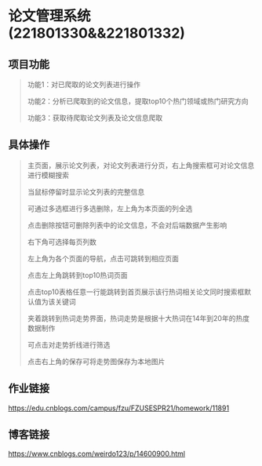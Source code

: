 论文管理系统(221801330&&221801332)
==============
项目功能
--------
> 功能1：对已爬取的论文列表进行操作
>
> 功能2：分析已爬取到的论文信息，提取top10个热门领域或热门研究方向
>
> 功能3：获取待爬取论文列表及论文信息爬取
>

具体操作
---------
>主页面，展示论文列表，对论文列表进行分页，右上角搜索框可对论文信息进行模糊搜索
>
>当鼠标停留时显示论文列表的完整信息
>
>可通过多选框进行多选删除，左上角为本页面的列全选
>
>点击删除按钮可删除列表中的论文信息，不会对后端数据产生影响
>  
>右下角可选择每页列数
>
>左上角为各个页面的导航，点击可跳转到相应页面
>
>点击左上角跳转到top10热词页面
>
>点击top10表格任意一行能跳转到首页展示该行热词相关论文同时搜索框默认值为该关键词
>
>夹着跳转到热词走势界面，热词走势是根据十大热词在14年到20年的热度数据制作
>
>可点击对走势折线进行筛选
>
>点击右上角的保存可将走势图保存为本地图片
>

作业链接
-----------
https://edu.cnblogs.com/campus/fzu/FZUSESPR21/homework/11891

博客链接
----------
https://www.cnblogs.com/weirdo123/p/14600900.html
